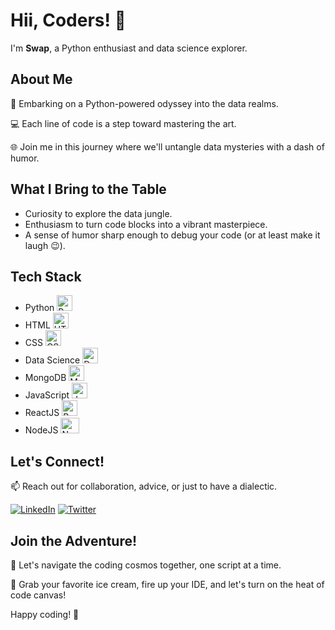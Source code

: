 # Hii, Coders! 👋

I'm **Swap**, a Python enthusiast and data science explorer.

## About Me

🚀 Embarking on a Python-powered odyssey into the data realms.

💻 Each line of code is a step toward mastering the art.

🌐 Join me in this journey where we'll untangle data mysteries with a dash of humor.

## What I Bring to the Table

- Curiosity to explore the data jungle.
- Enthusiasm to turn code blocks into a vibrant masterpiece.
- A sense of humor sharp enough to debug your code (or at least make it laugh 😉).

## Tech Stack

- Python <img src="https://cdn.jsdelivr.net/gh/devicons/devicon/icons/python/python-original.svg" alt="Python icon" width="25" height="25" />
- HTML <img src="https://cdn.jsdelivr.net/gh/devicons/devicon/icons/html5/html5-original.svg" alt="HTML icon" width="25" height="25" />
- CSS <img src="https://cdn.jsdelivr.net/gh/devicons/devicon/icons/css3/css3-original.svg" alt="CSS icon" width="25" height="25" />
- Data Science <img src="https://cdn.iconscout.com/icon/free/png-512/data-science-46-1170621.png" alt="Data Science Icon" width="25" height="25" />
- MongoDB <img src="https://cdn.iconscout.com/icon/free/png-512/free-mongodb-3-1175138.png?f=webp&w=256" alt="MongoDB icon" width="25" height="25" />
- JavaScript <img src="https://cdn.jsdelivr.net/gh/devicons/devicon/icons/javascript/javascript-original.svg" alt="JavaScript icon" width="25" height="25" />
- ReactJS <img src="https://cdn.jsdelivr.net/gh/devicons/devicon/icons/react/react-original.svg" alt="React icon" width="25" height="25" />
- NodeJS <img src="https://cdn.jsdelivr.net/gh/devicons/devicon/icons/nodejs/nodejs-original-wordmark.svg"  alt="Node icon" width="30" height="25" />

## Let's Connect!

📫 Reach out for collaboration, advice, or just to have a dialectic.

[![LinkedIn](https://img.shields.io/badge/LinkedIn-0077B5?style=for-the-badge&logo=linkedin&logoColor=white)](https://www.linkedin.com/in/swapnil129)
[![Twitter](https://img.shields.io/badge/Twitter-1DA1F2?style=for-the-badge&logo=twitter&logoColor=white)](https://twitter.com/swap_Kshyp)

## Join the Adventure!

🚀 Let's navigate the coding cosmos together, one script at a time.

🍦 Grab your favorite ice cream, fire up your IDE, and let's turn on the heat of code canvas!

Happy coding! 🎉


<!---

Bucky09/Bucky09 is a ✨ special ✨ repository because its `README.md` (this file) appears on your GitHub profile.
You can click the Preview link to take a look at your changes.
--->
